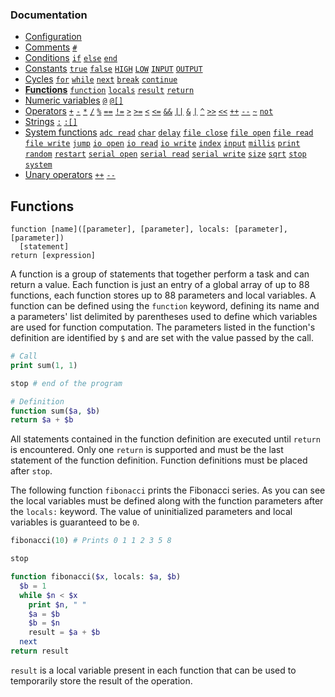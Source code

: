 ### Documentation
- [Configuration](/documentation/configuration.md)
- [Comments](/documentation/comments.md) [`#`](/documentation/comments.md)
- [Conditions](/documentation/conditions.md) [`if`](/documentation/conditions.md) [`else`](/documentation/conditions.md) [`end`](/documentation/conditions.md)
- [Constants](/documentation/constants.md) [`true`](/documentation/constants.md) [`false`](/documentation/constants.md) [`HIGH`](/documentation/constants.md) [`LOW`](/documentation/constants.md) [`INPUT`](/documentation/constants.md) [`OUTPUT`](/documentation/constants.md)
- [Cycles](/documentation/cycles.md) [`for`](/documentation/cycles.md#for) [`while`](/documentation/cycles.md#while) [`next`](/documentation/cycles.md#next) [`break`](/documentation/cycles.md#break) [`continue`](/documentation/cycles.md#continue)
- **[Functions](/documentation/functions.md)** [`function`](/documentation/functions.md) [`locals`](/documentation/functions.md) [`result`](/documentation/functions.md) [`return`](/documentation/functions.md)
- [Numeric variables](/documentation/numeric-variables.md) [`@`](/documentation/numeric-variables.md) [`@[]`](/documentation/numeric-variables.md)
- [Operators](/documentation/operators.md) [`+`](/documentation/operators.md) [`-`](/documentation/operators.md) [`*`](/documentation/operators.md) [`/`](/documentation/operators.md) [`%`](/documentation/operators.md) [`==`](/documentation/operators.md) [`!=`](/documentation/operators.md) [`>`](/documentation/operators.md) [`>=`](/documentation/operators.md) [`<`](/documentation/operators.md) [`<=`](/documentation/operators.md) [`&&`](/documentation/operators.md) [`||`](/documentation/operators.md) [`&`](/documentation/operators.md) [`|`](/documentation/operators.md) [`^`](/documentation/operators.md) [`>>`](/documentation/operators.md) [`<<`](/documentation/operators.md) [`++`](/documentation/operators.md) [`--`](/documentation/operators.md) [`~`](/documentation/operators.md) [`not`](/documentation/operators.md)
- [Strings](/documentation/strings.md) [`:`](/documentation/strings.md) [`:[]`](/documentation/strings.md)
- [System functions](/documentation/system-functions.md) [`adc read`](/documentation/system-functions.md#adc-read) [`char`](/documentation/system-functions.md#print) [`delay`](/documentation/system-functions.md#delay) [`file close`](/documentation/system-functions.md#file-close) [`file open`](/documentation/system-functions.md#file-open) [`file read`](/documentation/system-functions.md#file-read) [`file write`](/documentation/system-functions.md#file-write) [`jump`](/documentation/system-functions.md#jump) [`io open`](/documentation/system-functions.md#io-open) [`io read`](/documentation/system-functions.md#io-read) [`io write`](/documentation/system-functions.md#digitalWrite) [`index`](/documentation/system-functions.md#index) [`input`](/documentation/system-functions.md#input) [`millis`](/documentation/system-functions.md#millis) [`print`](/documentation/system-functions.md#print) [`random`](/documentation/system-functions.md#random) [`restart`](/documentation/system-functions.md#restart) [`serial open`](/documentation/system-functions.md#serial-open) [`serial read`](/documentation/system-functions.md#serial-read) [`serial write`](/documentation/system-functions.md#serial-write) [`size`](/documentation/system-functions.md#size) [`sqrt`](/documentation/system-functions.md#sqrt) [`stop`](/documentation/system-functions.md#stop) [`system`](/documentation/system-functions.md#system)
- [Unary operators](/documentation/unary-operators.md) [`++`](/documentation/unary-operators.md) [`--`](/documentation/unary-operators.md)

## Functions
```
function [name]([parameter], [parameter], locals: [parameter], [parameter])
  [statement]
return [expression]
```
A function is a group of statements that together perform a task and can return a value. Each function is just an entry of a global array of up to 88 functions, each function stores up to 88 parameters and local variables. A function can be defined using the `function` keyword, defining its name and a parameters' list delimited by parentheses used to define which variables are used for function computation. The parameters listed in the function's definition are identified by `$` and are set with the value passed by the call.

```php
# Call
print sum(1, 1)

stop # end of the program

# Definition
function sum($a, $b)
return $a + $b
```

All statements contained in the function definition are executed until `return` is encountered. Only one `return` is supported and must be the last statement of the function definition. Function definitions must be placed after `stop`.

The following function `fibonacci` prints the Fibonacci series. As you can see the local variables must be defined along with the function parameters after the `locals:` keyword. The value of uninitialized parameters and local variables is guaranteed to be `0`.
```php
fibonacci(10) # Prints 0 1 1 2 3 5 8

stop

function fibonacci($x, locals: $a, $b)
  $b = 1
  while $n < $x
    print $n, " "
    $a = $b
    $b = $n
    result = $a + $b
  next
return result
```
 `result` is a local variable present in each function that can be used to temporarily store the result of the operation.
